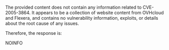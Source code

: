 The provided content does not contain any information related to CVE-2005-3864. It appears to be a collection of website content from OVHcloud and Flexera, and contains no vulnerability information, exploits, or details about the root cause of any issues.

Therefore, the response is:

NOINFO